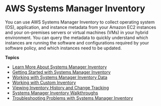 # AWS Systems Manager Inventory<a name="systems-manager-inventory"></a>

You can use AWS Systems Manager Inventory to collect operating system \(OS\), application, and instance metadata from your Amazon EC2 instances and your on\-premises servers or virtual machines \(VMs\) in your hybrid environment\. You can query the metadata to quickly understand which instances are running the software and configurations required by your software policy, and which instances need to be updated\.

**Topics**
+ [Learn More About Systems Manager Inventory](sysman-inventory-about.md)
+ [Getting Started with Systems Manager Inventory](systems-manager-inventory-getting-started.md)
+ [Working with Systems Manager Inventory Data](systems-manager-inventory-data-working.md)
+ [Working with Custom Inventory](sysman-inventory-custom.md)
+ [Viewing Inventory History and Change Tracking](sysman-inventory-history.md)
+ [Systems Manager Inventory Walkthroughs](sysman-inventory-walk.md)
+ [Troubleshooting Problems with Systems Manager Inventory](syman-inventory-troubleshooting.md)